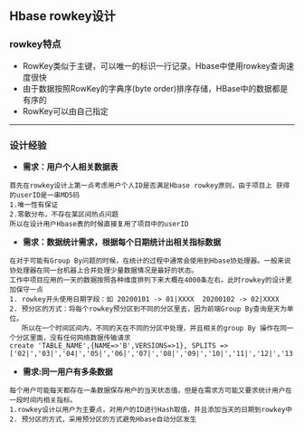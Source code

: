 ## Hbase rowkey设计
### rowkey特点
- RowKey类似于主键，可以唯一的标识一行记录。Hbase中使用rowkey查询速度很快
- 由于数据按照RowKey的字典序(byte order)排序存储，HBase中的数据都是有序的
- RowKey可以由自己指定
********
### 设计经验
- **需求：用户个人相关数据表**

```
首先在rowkey设计上第一点考虑用户个人ID是否满足Hbase rowkey原则，由于项目上 获得的userID是一串MD5码
1.唯一性有保证
2.零散分布，不存在某区间热点问题
所以在设计用户Hbase表的时候直接复用了项目中的userID
```

- **需求：数据统计需求，根据每个日期统计出相关指标数据**

```
在对于可能有Group By问题的时候，在统计的过程中通常会使用到Hbase协处理器。一般来说协处理器在同一台机器上合并处理少量数据情况是最好的状态。
工作中项目应用的一天的数据按照各种维度排列下来大概在4000条左右。此时rowkey的设计更加保守一点
1. rowkey开头使用日期字段：如 20200101 -> 01|XXXX  20200102 -> 02|XXXX
2. 预分区的方式：将每个rowkey预分区到不同的分区里去，因为前端Group By查询是天为单位。
   所以在一个时间区间内，不同的天在不同的分区中处理，并且相关的group By 操作在同一个分区里面，没有任何网络数据传输请求
create 'TABLE_NAME',{NAME=>'B',VERSIONS=>1}, SPLITS => ['02|','03|','04|','05|','06|','07|','08|','09|','10|','11|','12|','13|','14|','15|','16|','17|','18|','19|','20|','21|','22|','23|','24|','25|','26|','27|','28|','29|','30|']
```
- **需求:同一用户有多条数据**

```
每个用户可能每天都存在一条数据保存用户的当天状态值，但是在需求方可能又要求统计用户在一段时间内相关指标。
1.rowkey设计以用户为主要点，对用户的ID进行Hash取值，并且添加当天的日期到rowkey中
2. 预分区的方式，采用预分区的方式避免Hbase自动分区发生
```
